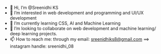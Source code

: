 - 👋 Hi, I’m @Sreenidhi KS 
- 👀 I’m interested in web development and programming and UI/UX development
- 🌱 I’m currently learning CSS, AI and Machine Learning
- 💞️ I’m looking to collaborate on web development and machine learning/ deep learning projects.
- 📫 How to reach me: through my email: sreenidhiks8@gmail.com
==> instagram handle: sreenidhi_08

<!---
Sreenidhiks8/Sreenidhiks8 is a ✨ special ✨ repository because its `README.md` (this file) appears on your GitHub profile.
You can click the Preview link to take a look at your changes.
--->
